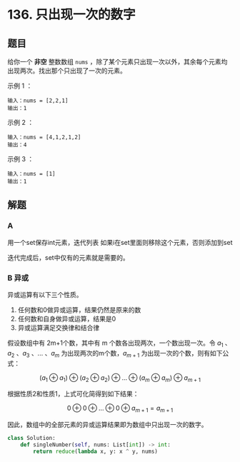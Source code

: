 # 136. 只出现一次的数字

## 题目

给你一个 **非空** 整数数组 `nums` ，除了某个元素只出现一次以外，其余每个元素均出现两次。找出那个只出现了一次的元素。

示例 1 ：

```
输入：nums = [2,2,1]
输出：1
```

示例 2 ：

```
输入：nums = [4,1,2,1,2]
输出：4
```

示例 3 ：

```
输入：nums = [1]
输出：1
```

## 解题

### A

用一个set保存int元素，迭代列表 如果i在set里面则移除这个元素，否则添加到set

迭代完成后，set中仅有的元素就是需要的。

### B 异或

异或运算有以下三个性质。

1. 任何数和0做异或运算，结果仍然是原来的数
1. 任何数和自身做异或运算，结果是0
1. 异或运算满足交换律和结合律

假设数组中有 2m+1个数，其中有 m 个数各出现两次，一个数出现一次。令 $a_1$ 、$a_2$ 、$a_3$ 、... 、$a_m$ 为出现两次的m个数，$a_{m+1}$ 为出现一次的个数，则有如下公式：

$$
(a_1\oplus a_1) \oplus (a_2\oplus a_2) \oplus ... \oplus (a_m\oplus a_m) \oplus a_{m+1}
$$

根据性质2和性质1，上式可化简得到如下结果：

$$
0 \oplus 0 \oplus ... \oplus 0 \oplus a_{m+1} = a_{m+1}
$$

因此，数组中的全部元素的异或运算结果即为数组中只出现一次的数字。

```python
class Solution:
    def singleNumber(self, nums: List[int]) -> int:
        return reduce(lambda x, y: x ^ y, nums)
```

